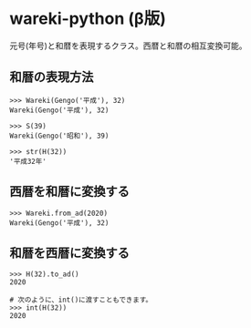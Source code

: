 # wareki-python (β版)
元号(年号)と和暦を表現するクラス。西暦と和暦の相互変換可能。

## 和暦の表現方法

```python:
>>> Wareki(Gengo('平成'), 32)
Wareki(Gengo('平成'), 32)

>>> S(39)
Wareki(Gengo('昭和'), 39)

>>> str(H(32))
'平成32年'
```

## 西暦を和暦に変換する

```python:
>>> Wareki.from_ad(2020)
Wareki(Gengo('平成'), 32)
```

## 和暦を西暦に変換する

```python:
>>> H(32).to_ad()
2020

# 次のように、int()に渡すこともできます。
>>> int(H(32))
2020
```
